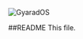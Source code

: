 <!---
![GyaradOS](http://i.imgur.com/zhu6S93.png)
--->
![GyaradOS](http://i.imgur.com/keh86ho.png)

##README
This file.
